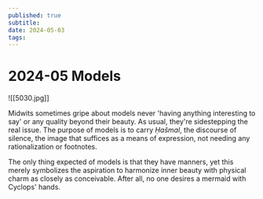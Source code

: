 ```yaml
---
published: true
subtitle: 
date: 2024-05-03
tags: 
---
```


# 2024-05 Models
![[5030.jpg]]

Midwits sometimes gripe about models never 'having anything interesting to say' or any quality beyond their beauty. As usual, they're sidestepping the real issue. The purpose of models is to carry *Ḥašmal*, the discourse of silence, the image that suffices as a means of expression, not needing any rationalization or footnotes.

The only thing expected of models is that they have manners, yet this merely symbolizes the aspiration to harmonize inner beauty with physical charm as closely as conceivable. After all, no one desires a mermaid with Cyclops' hands.
